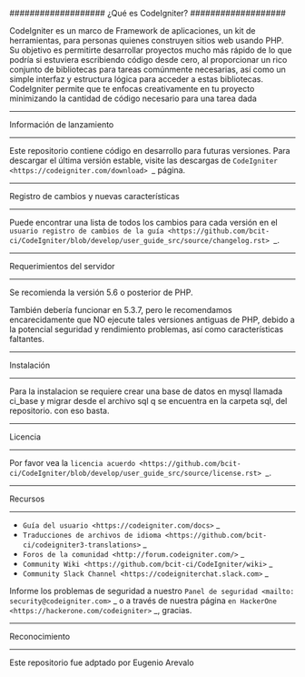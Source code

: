 ###################
¿Qué es CodeIgniter?
###################

CodeIgniter es un marco de Framework  de aplicaciones, un kit de herramientas, para personas
quienes construyen sitios web usando PHP. Su objetivo es permitirte desarrollar proyectos
mucho más rápido de lo que podría si estuviera escribiendo código desde cero, al proporcionar
un rico conjunto de bibliotecas para tareas comúnmente necesarias, así como un simple
interfaz y estructura lógica para acceder a estas bibliotecas. CodeIgniter permite que
te enfocas creativamente en tu proyecto minimizando la cantidad de código necesario
para una tarea dada

*******************
Información de lanzamiento
*******************

Este repositorio contiene código en desarrollo para futuras versiones. Para descargar el
última versión estable, visite las descargas de `CodeIgniter
<https://codeigniter.com/download> `_ página.

**************************
Registro de cambios y nuevas características
**************************

Puede encontrar una lista de todos los cambios para cada versión en el `usuario
registro de cambios de la guía <https://github.com/bcit-ci/CodeIgniter/blob/develop/user_guide_src/source/changelog.rst> `_.

*******************
Requerimientos del servidor
*******************

Se recomienda la versión 5.6 o posterior de PHP.

También debería funcionar en 5.3.7, pero le recomendamos encarecidamente que NO ejecute
tales versiones antiguas de PHP, debido a la potencial seguridad y rendimiento
problemas, así como características faltantes.

************
Instalación
************

Para la instalacion se requiere crear una base de datos en mysql llamada ci_base y migrar desde el archivo sql
q se encuentra en la carpeta sql, del repositorio.
con eso basta.

*******
Licencia
*******

Por favor vea la `licencia
acuerdo <https://github.com/bcit-ci/CodeIgniter/blob/develop/user_guide_src/source/license.rst> `_.

*********
Recursos
*********

- `Guía del usuario <https://codeigniter.com/docs>` _
- `Traducciones de archivos de idioma <https://github.com/bcit-ci/codeigniter3-translations>` _
- `Foros de la comunidad <http://forum.codeigniter.com/>` _
- `Community Wiki <https://github.com/bcit-ci/CodeIgniter/wiki>` _
- `Community Slack Channel <https://codeigniterchat.slack.com>` _

Informe los problemas de seguridad a nuestro `Panel de seguridad <mailto: security@codeigniter.com>` _
o a través de nuestra página `en HackerOne <https://hackerone.com/codeigniter>` _, gracias.

***************
Reconocimiento
**************
Este repositorio fue adptado por Eugenio Arevalo
